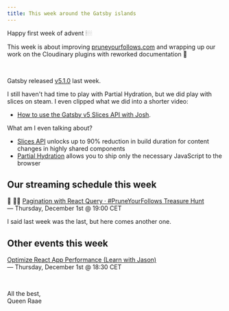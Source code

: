 ```yaml
---
title: This week around the Gatsby islands
---
```


Happy first week of advent 🕯<span style="opacity: 0.4">🕯🕯🕯</span>

This week is about improving [pruneyourfollows.com](https://pruneyourfollows.com/) and wrapping up our work on the Cloudinary plugins with reworked documentation 📝

&nbsp;

Gatsby released [v5.1.0](https://www.gatsbyjs.com/docs/reference/release-notes/v5.1/) last week.

I still haven't had time to play with Partial Hydration, but we did play with slices on steam. I even clipped what we did into a shorter video:

- [How to use the Gatsby v5 Slices API with Josh](https://youtu.be/mLXJ6dXXwww).

What am I even talking about?

- [Slices API](https://www.gatsbyjs.com/docs/reference/built-in-components/gatsby-slice/) unlocks up to 90% reduction in build duration for content changes in highly shared components
- [Partial Hydration](https://www.gatsbyjs.com/docs/how-to/performance/partial-hydration/) allows you to ship only the necessary JavaScript to the browser

## Our streaming schedule this week

🔴 🏴‍☠️ [Pagination with React Query · #PruneYourFollows Treasure&nbsp;Hunt](https://youtu.be/SeXKjKKHP2c)\
— Thursday, December 1st @ 19:00 CET

I said last week was the last, but here comes another one.

## Other events this week

[Optimize React App Performance (Learn with Jason)](https://www.learnwithjason.dev/optimize-react-app-performance)\
— Thursday, December 1st @ 18:30 CET

&nbsp;

All the best,  
Queen Raae
